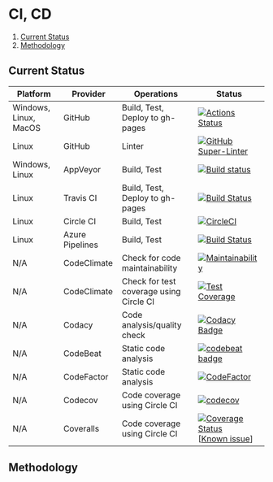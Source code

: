 # CI, CD

1. [Current Status](#current-status)
2. [Methodology](#methodology)

## Current Status

| Platform              | Provider        | Operations                              | Status                                                                                                                                                                                                                                                                                                                                       |
| --------------------- | --------------- | --------------------------------------- | -------------------------------------------------------------------------------------------------------------------------------------------------------------------------------------------------------------------------------------------------------------------------------------------------------------------------------------------- |
| Windows, Linux, MacOS | GitHub          | Build, Test, Deploy to gh-pages         | [![Actions Status](https://github.com/computer-science-engineering/learning-computer-science/workflows/build-test/badge.svg)](https://github.com/computer-science-engineering/learning-computer-science/actions)                                                                                                                             |
| Linux                 | GitHub          | Linter                                  | [![GitHub Super-Linter](https://github.com/computer-science-engineering/learning-computer-science/workflows/Lint%20Code%20Base/badge.svg)](https://github.com/computer-science-engineering/learning-computer-science/actions)                                                                                                                |
| Windows, Linux        | AppVeyor        | Build, Test                             | [![Build status](https://ci.appveyor.com/api/projects/status/uvjam91rdx7f2kdo?svg=true)](https://ci.appveyor.com/project/manastalukdar/learning-computer-science)                                                                                                                                                                            |
| Linux                 | Travis CI       | Build, Test, Deploy to gh-pages         | [![Build Status](https://app.travis-ci.com/computer-science-engineering/learning-computer-science.svg?branch=main)](https://travis-ci.com/computer-science-engineering/learning-computer-science)                                                                                                                                                |
| Linux                 | Circle CI       | Build, Test                             | [![CircleCI](https://circleci.com/gh/computer-science-engineering/learning-computer-science/tree/main.svg?style=svg)](https://circleci.com/gh/computer-science-engineering/learning-computer-science/tree/main)                                                                                                                              |
| Linux                 | Azure Pipelines | Build, Test                             | [![Build Status](https://dev.azure.com/manas0111/computer-science-engineering/_apis/build/status/computer-science-engineering.learning-computer-science?branchName=refs%2Fpull%2F114%2Fmerge)](https://dev.azure.com/manas0111/computer-science-engineering/_build/latest?definitionId=1&branchName=refs%2Fpull%2F114%2Fmerge)                                                                                                                              |
| N/A                   | CodeClimate     | Check for code maintainability          | [![Maintainability](https://api.codeclimate.com/v1/badges/2e2bfc548d29f566051a/maintainability)](https://codeclimate.com/github/computer-science-engineering/learning-computer-science/maintainability)                                                                                                                                      |
| N/A                   | CodeClimate     | Check for test coverage using Circle CI | [![Test Coverage](https://api.codeclimate.com/v1/badges/2e2bfc548d29f566051a/test_coverage)](https://codeclimate.com/github/computer-science-engineering/learning-computer-science/test_coverage)                                                                                                                                            |
| N/A                   | Codacy          | Code analysis/quality check             | [![Codacy Badge](https://app.codacy.com/project/badge/Grade/b10299a64e704411ba321229fcad3e04)](https://www.codacy.com/gh/computer-science-engineering/learning-computer-science/dashboard?utm_source=github.com&amp;utm_medium=referral&amp;utm_content=computer-science-engineering/learning-computer-science&amp;utm_campaign=Badge_Grade) |
| N/A                   | CodeBeat        | Static code analysis                    | [![codebeat badge](https://codebeat.co/badges/29ea0010-206a-433c-813d-55eba8e9edaf)](https://codebeat.co/projects/github-com-computer-science-engineering-learning-computer-science-main)                                                                                                                                                    |
| N/A                   | CodeFactor      | Static code analysis                    | [![CodeFactor](https://www.codefactor.io/repository/github/computer-science-engineering/learning-computer-science/badge)](https://www.codefactor.io/repository/github/computer-science-engineering/learning-computer-science)                                                                                                                |
| N/A                   | Codecov         | Code coverage using Circle CI           | [![codecov](https://codecov.io/gh/computer-science-engineering/learning-computer-science/branch/main/graph/badge.svg?token=IN47ioiCTU)](undefined)                                                                                                                                                                                           |
| N/A                   | Coveralls       | Code coverage using Circle CI           | [![Coverage Status](https://coveralls.io/repos/github/computer-science-engineering/learning-computer-science/badge.svg?branch=main)](https://coveralls.io/github/computer-science-engineering/learning-computer-science?branch=main) [[Known issue](https://github.com/computer-science-engineering/learning-computer-science/issues/35)]    |

## Methodology
